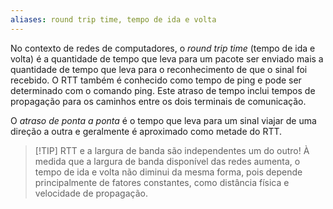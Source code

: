```yaml
---
aliases: round trip time, tempo de ida e volta
---
```


No contexto de redes de computadores, o *round trip time* (tempo de ida e volta) é a quantidade de tempo que leva para um pacote ser enviado mais a quantidade de tempo que leva para o reconhecimento de que o sinal foi recebido. O RTT também é conhecido como tempo de ping e pode ser determinado com o comando ping.
Este atraso de tempo inclui tempos de propagação para os caminhos entre os dois terminais de comunicação.

O *atraso de ponta a ponta* é o tempo que leva para um sinal viajar de uma direção a outra e geralmente é aproximado como metade do RTT.

>[!TIP] RTT e a largura de banda são independentes um do outro!
>À medida que a largura de banda disponível das redes aumenta, o tempo de ida e volta não diminui da mesma forma, pois depende principalmente de fatores constantes, como distância física e velocidade de propagação.

